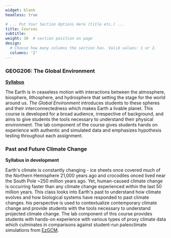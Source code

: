 ```yaml
---
widget: blank
headless: true

# ... Put Your Section Options Here (title etc.) ...
title: Courses
subtitle:
weight: 30  # section position on page
design:
  # Choose how many columns the section has. Valid values: 1 or 2.
  columns: '2'
---
```

### GEOG206: The Global Environment

[**Syllabus**](/static/uploads/GEOG%20206_Syllabus_Spring%202021.pdf)

The Earth is in ceaseless motion with interactions between the atmosphere, biosphere, lithosphere, and hydrosphere that setting the stage for the world around us. *The Global Environment* introduces students to these spheres and their interconnectedness which makes Earth a livable planet. This course is developed for a broad audience, irrespective of background, and aims to give students the tools necessary to understand their physical environment. The lab component of the course gives students hands on experience with authentic and simulated data and emphasizes hypothesis testing throughout each assignment.

### Past and Future Climate Change

**Syllabus in development**

Earth's climate is constantly changing - ice sheets once covered much of the Northern Hemisphere 21,000 years ago and crocodiles onced lived near the South Pole ~250 million years ago. Yet, human-caused climate change is occurring faster than any climate change experienced within the last 50 million years. This class looks into Earth's past to understand how climate evolves and how biological systems have responded to past climate changes. his perspective is used to contextualize contemporary climate change and provide students with the tools necessary to understand projected climate change. The lab component of this course provides students with hands-on experience with various types of proxy climate data which culminates in comparisons against student-run paleoclimate simulations from [EzGCM](http://ezgcm.org/ezgcmdev/#/login).